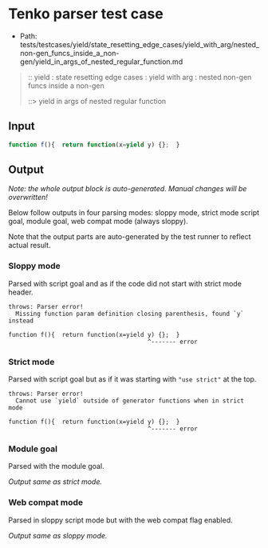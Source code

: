 # Tenko parser test case

- Path: tests/testcases/yield/state_resetting_edge_cases/yield_with_arg/nested_non-gen_funcs_inside_a_non-gen/yield_in_args_of_nested_regular_function.md

> :: yield : state resetting edge cases : yield with arg : nested non-gen funcs inside a non-gen
>
> ::> yield in args of nested regular function

## Input


`````js
function f(){  return function(x=yield y) {};  }
`````

## Output

_Note: the whole output block is auto-generated. Manual changes will be overwritten!_

Below follow outputs in four parsing modes: sloppy mode, strict mode script goal, module goal, web compat mode (always sloppy).

Note that the output parts are auto-generated by the test runner to reflect actual result.

### Sloppy mode

Parsed with script goal and as if the code did not start with strict mode header.

`````
throws: Parser error!
  Missing function param definition closing parenthesis, found `y` instead

function f(){  return function(x=yield y) {};  }
                                       ^------- error
`````

### Strict mode

Parsed with script goal but as if it was starting with `"use strict"` at the top.

`````
throws: Parser error!
  Cannot use `yield` outside of generator functions when in strict mode

function f(){  return function(x=yield y) {};  }
                                       ^------- error
`````


### Module goal

Parsed with the module goal.

_Output same as strict mode._

### Web compat mode

Parsed in sloppy script mode but with the web compat flag enabled.

_Output same as sloppy mode._
